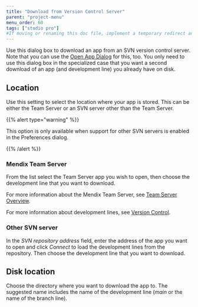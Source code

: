 ```yaml
---
title: "Download from Version Control Server"
parent: "project-menu"
menu_order: 60
tags: ["studio pro"]
#If moving or renaming this doc file, implement a temporary redirect and let the respective team know they should update the URL in the product. See Mapping to Products for more details.
---
```


Use this dialog box to download an app from an SVN version control server. Note that you can use the [Open App Dialog](open-app-dialog) for this, too. You only need to use this dialog box in the specialized case that you want a second download of an app (and development line) you already have on disk.

## Location

Use this setting to select the location where your app is stored. This can be either the Team Server or an SVN server other than the Team Server.

{{% alert type="warning" %}}

This option is only available when support for other SVN servers is enabled in the Preferences dialog.

{{% /alert %}}

### Mendix Team Server

From the list select the Team Server app you wish to open, then choose the development line that you want to download.

For more information about the Mendix Team Server, see [Team Server Overview](/developerportal/develop/team-server).

For more information about development lines, see [Version Control](version-control).

### Other SVN server

In the *SVN repository address* field, enter the address of the app you want to open and click *Connect* to load the development lines from the repository. Then choose the development line that you want to download.

## Disk location

Choose the directory where you want to download the app to. The suggested name includes the name of the development line (*main* or the name of the branch line).
